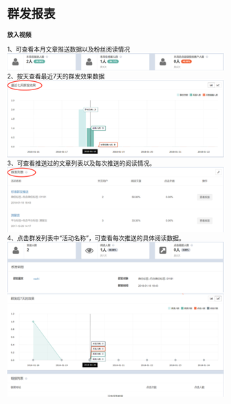 # 群发报表

**放入视频**

1、可查看本月文章推送数据以及粉丝阅读情况![](/assets/1516594165%281%29.png)2、按天查看最近7天的群发效果数据![](/assets/1516594283%281%29.png)3、可查看推送过的文章列表以及每次推送的阅读情况。![](/assets/1516594393%281%29.png)4、点击群发列表中“活动名称”，可查看每次推送的具体阅读数据。![](/assets/1516594516%281%29.png)![](/assets/1516594549%281%29.png)


